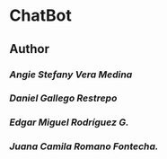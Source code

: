 # ChatBot

## Author

### _Angie Stefany Vera Medina_
### 
### _Daniel Gallego Restrepo_
###
### _Edgar Miguel Rodríguez G._
### 
### _Juana Camila Romano Fontecha._
